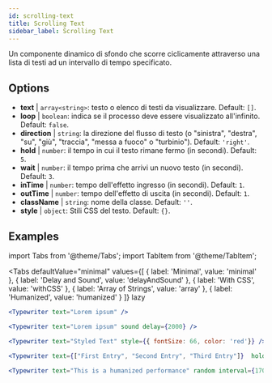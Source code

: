 ```yaml
---
id: scrolling-text
title: Scrolling Text
sidebar_label: Scrolling Text
---
```


Un componente dinamico di sfondo che scorre ciclicamente attraverso una lista di testi ad un intervallo di tempo specificato.

## Options

* __text__ | `array<string>`: testo o elenco di testi da visualizzare. Default: `[]`.
* __loop__ | `boolean`: indica se il processo deve essere visualizzato all'infinito. Default: `false`.
* __direction__ | `string`: la direzione del flusso di testo (o "sinistra", "destra", "su", "giù", "traccia", "messa a fuoco" o "turbinio"). Default: `'right'`.
* __hold__ | `number`: il tempo in cui il testo rimane fermo (in secondi). Default: `5`.
* __wait__ | `number`: il tempo prima che arrivi un nuovo testo (in secondi). Default: `3`.
* __inTime__ | `number`: tempo dell'effetto ingresso (in secondi). Default: `1`.
* __outTime__ | `number`: tempo dell'effetto di uscita (in secondi). Default: `1`.
* __className__ | `string`: nome della classe. Default: `''`.
* __style__ | `object`: Stili CSS del testo. Default: `{}`.


## Examples

import Tabs from '@theme/Tabs';
import TabItem from '@theme/TabItem';

<Tabs
    defaultValue="minimal"
    values={[
        { label: 'Minimal', value: 'minimal' },
        { label: 'Delay and Sound', value: 'delayAndSound' },
        { label: 'With CSS', value: 'withCSS' },
        { label: 'Array of Strings', value: 'array' },
        { label: 'Humanized', value: 'humanized' }
    ]}
    lazy
>

<TabItem value="minimal">

```jsx live
<Typewriter text="Lorem ipsum" />
```

</TabItem>

<TabItem value="delayAndSound">

```jsx live
<Typewriter text="Lorem ipsum" sound delay={2000} />
```

</TabItem>

<TabItem value="withCSS">

```jsx live
<Typewriter text="Styled Text" style={{ fontSize: 66, color: 'red'}} />
```

</TabItem>

<TabItem value="array">

```jsx live
<Typewriter text={["First Entry", "Second Entry", "Third Entry"]}  hold={2000} />
```

</TabItem>

<TabItem value="humanized">

```jsx live
<Typewriter text="This is a humanized performance" random interval={170} />
```

</TabItem>

</Tabs>



